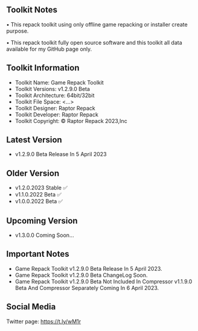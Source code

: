 Toolkit Notes
-----------------------------------------------

• This repack toolkit using only offline game repacking or installer create purpose.

• This repack toolkit fully open source software and this toolkit all data available for my GitHub page only.

Toolkit Information
-----------------------------------------------
- Toolkit Name: Game Repack Toolkit
- Toolkit Versions: v1.2.9.0 Beta
- Toolkit Architecture: 64bit/32bit
- Toolkit File Space: <...>
- Toolkit Designer: Raptor Repack
- Toolkit Developer: Raptor Repack
- Toolkit Copyright: © Raptor Repack 2023,Inc

Latest Version
-----------------------------------------------
- v1.2.9.0 Beta Release In 5 April 2023

Older Version
-----------------------------------------------
- v1.2.0.2023 Stable ✅
- v1.1.0.2022 Beta ✅
- v1.0.0.2022 Beta ✅

Upcoming Version
-----------------------------------------------
- v1.3.0.0 Coming Soon...

Important Notes
-----------------------------------------------
- Game Repack Toolkit v1.2.9.0 Beta Release In 5 April 2023.
- Game Repack Toolkit v1.2.9.0 Beta ChangeLog Soon.
- Game Repack Toolkit v1.2.9.0 Beta Not Included In Compressor v1.1.9.0 Beta And Compressor Separately Coming In 6 April 2023.

Social Media
-----------------------------------------------
Twitter page: https://t.ly/wM1r
